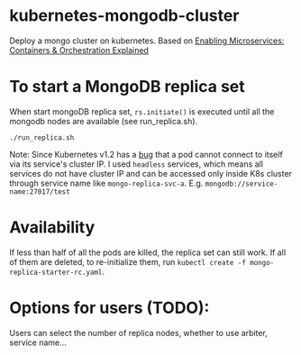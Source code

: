 # kubernetes-mongodb-cluster
Deploy a mongo cluster on kubernetes. 
Based on [Enabling Microservices: Containers & Orchestration Explained](https://www.mongodb.com/collateral/microservices-containers-and-orchestration-explained)

# To start a MongoDB replica set

When start mongoDB replica set, `rs.initiate()` is executed until all the mongodb nodes are available (see run_replica.sh). 

`./run_replica.sh`

Note: Since Kubernetes v1.2 has a [bug](https://github.com/kubernetes/kubernetes/issues/19930) that a pod cannot connect to itself via its service's cluster IP. I used `headless` services, which means all services do not have cluster IP and can be accessed only inside K8s cluster through service name like `mongo-replica-svc-a`. E.g. `mongodb://service-name:27017/test`

# Availability

If less than half of all the pods are killed, the replica set can still work. If all of them are deleted, to re-initialize them, run `kubectl create -f mongo-replica-starter-rc.yaml`.

# Options for users (TODO):

Users can select the number of replica nodes, whether to use arbiter, service name...